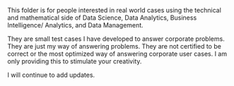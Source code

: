 This folder is for people interested in real world cases using 
the technical and mathematical side of Data Science, Data Analytics, 
Business Intelligence/ Analytics, and Data Management. 

They are small test cases I have developed to answer corporate problems.   
They are just my way of answering problems.  They are not certified to 
be correct or the most optimized way of answering corporate user cases.
I am only providing this to stimulate your creativity. 

I will continue to add updates. 
